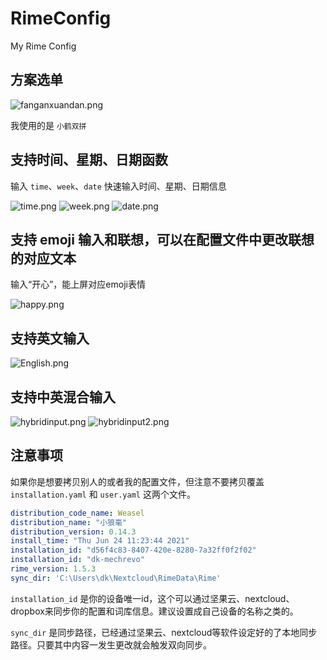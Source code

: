 # RimeConfig

My Rime Config

## 方案选单

![fanganxuandan.png](./img/1.png)

我使用的是 `小鹤双拼`

## 支持时间、星期、日期函数

输入 `time`、`week`、`date` 快速输入时间、星期、日期信息

![time.png](./img/2.png)
![week.png](./img/3.png)
![date.png](./img/4.png)

## 支持 emoji 输入和联想，可以在配置文件中更改联想的对应文本

输入“开心”，能上屏对应emoji表情

![happy.png](./img/5.png)

## 支持英文输入

![English.png](./img/6.png)

## 支持中英混合输入

![hybridinput.png](./img/7.png)
![hybridinput2.png](./img/8.png)

## 注意事项

如果你是想要拷贝别人的或者我的配置文件，但注意不要拷贝覆盖 `installation.yaml` 和 `user.yaml` 这两个文件。

```yaml
distribution_code_name: Weasel
distribution_name: "小狼毫"
distribution_version: 0.14.3
install_time: "Thu Jun 24 11:23:44 2021"
installation_id: "d56f4c83-8407-420e-8280-7a32ff0f2f02"
installation_id: "dk-mechrevo"
rime_version: 1.5.3
sync_dir: 'C:\Users\dk\Nextcloud\RimeData\Rime'
```

`installation_id` 是你的设备唯一id，这个可以通过坚果云、nextcloud、dropbox来同步你的配置和词库信息。建议设置成自己设备的名称之类的。

`sync_dir` 是同步路径，已经通过坚果云、nextcloud等软件设定好的了本地同步路径。只要其中内容一发生更改就会触发双向同步。
